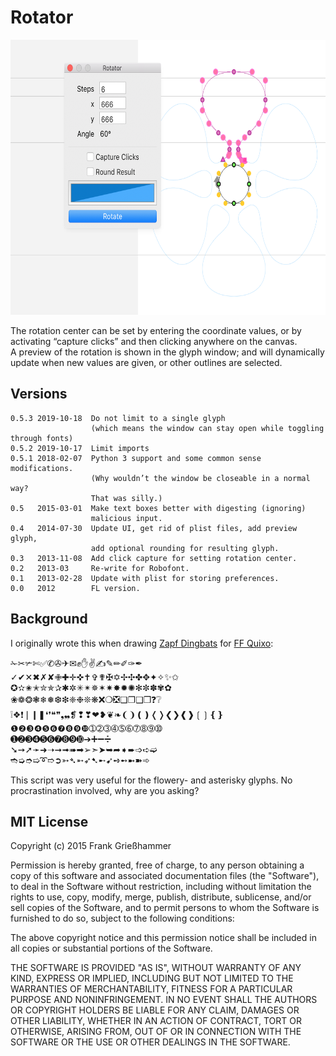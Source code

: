 # Rotator
<img src="rotator.png" width="640" height="440" alt="Rotators gonna Rotate" />

The rotation center can be set by entering the coordinate values, or by activating “capture clicks” and then clicking anywhere on the canvas.  
A preview of the rotation is shown in the glyph window; and will dynamically update when new values are given, or other outlines are selected. 


## Versions
    0.5.3 2019-10-18  Do not limit to a single glyph 
                      (which means the window can stay open while toggling through fonts)
    0.5.2 2019-10-17  Limit imports
    0.5.1 2018-02-07  Python 3 support and some common sense modifications.
                      (Why wouldn’t the window be closeable in a normal way?
                      That was silly.)
    0.5   2015-03-01  Make text boxes better with digesting (ignoring)
                      malicious input.
    0.4   2014-07-30  Update UI, get rid of plist files, add preview glyph,
                      add optional rounding for resulting glyph.
    0.3   2013-11-08  Add click capture for setting rotation center.
    0.2   2013-03     Re-write for Robofont.
    0.1   2013-02-28  Update with plist for storing preferences.
    0.0   2012        FL version.


## Background

I originally wrote this when drawing [Zapf Dingbats](http://en.wikipedia.org/wiki/Zapf_Dingbats) for [FF Quixo](https://www.fontfont.com/fonts/quixo):

<p style='font-family:"Zapf Dingbats";'>
    ✁✂✃✄✅✆✇✈✉✊✋✌✍✎✏✐✑✒<br>
    ✓✔✕✖✗✘✙✚✛✜✝✞✟✠✡✢✣✤✥✦✧✨✩<br>
    ✪✫✬✭✮✯✰✱✲✳✴✵✶✷✸✹✺✻✼✽✾✿<br>
    ❀❁❂❃❄❅❆❇❈❉❊❋❌❍❎❏❐❑❒❓❔<br>
    ❕❖❗❘❙❚❛❜❝❞❟❠❡❢❣❤❥❦❧❨❩❪❫❬❭❮❯❰❱❲❳❴❵<br>    
    ❶❷❸❹❺❻❼❽❾❿➀➁➂➃➄➅➆➇➈➉<br>
    ➊➋➌➍➎➏➐➑➒➓➔➕➖➗<br>
    ➘➙➚➛➜➝➞➟➠➡➢➣➤➥➦➧➨➩➪➫<br>
    ➬➭➮➯➰➱➲➳➴➵➶➷➸➹➺➻➼➽➾<br>
</p>
This script was very useful for the flowery- and asterisky glyphs.  
No procrastination involved, why are you asking?


## MIT License

Copyright (c) 2015 Frank Grießhammer

Permission is hereby granted, free of charge, to any person obtaining a copy of this software and associated documentation files (the "Software"), to deal in the Software without restriction, including without limitation the rights to use, copy, modify, merge, publish, distribute, sublicense, and/or sell copies of the Software, and to permit persons to whom the Software is furnished to do so, subject to the following conditions:

The above copyright notice and this permission notice shall be included in all copies or substantial portions of the Software.

THE SOFTWARE IS PROVIDED "AS IS", WITHOUT WARRANTY OF ANY KIND, EXPRESS OR IMPLIED, INCLUDING BUT NOT LIMITED TO THE WARRANTIES OF MERCHANTABILITY, FITNESS FOR A PARTICULAR PURPOSE AND NONINFRINGEMENT. IN NO EVENT SHALL THE AUTHORS OR COPYRIGHT HOLDERS BE LIABLE FOR ANY CLAIM, DAMAGES OR OTHER LIABILITY, WHETHER IN AN ACTION OF CONTRACT, TORT OR OTHERWISE, ARISING FROM, OUT OF OR IN CONNECTION WITH THE SOFTWARE OR THE USE OR OTHER DEALINGS IN THE SOFTWARE.
